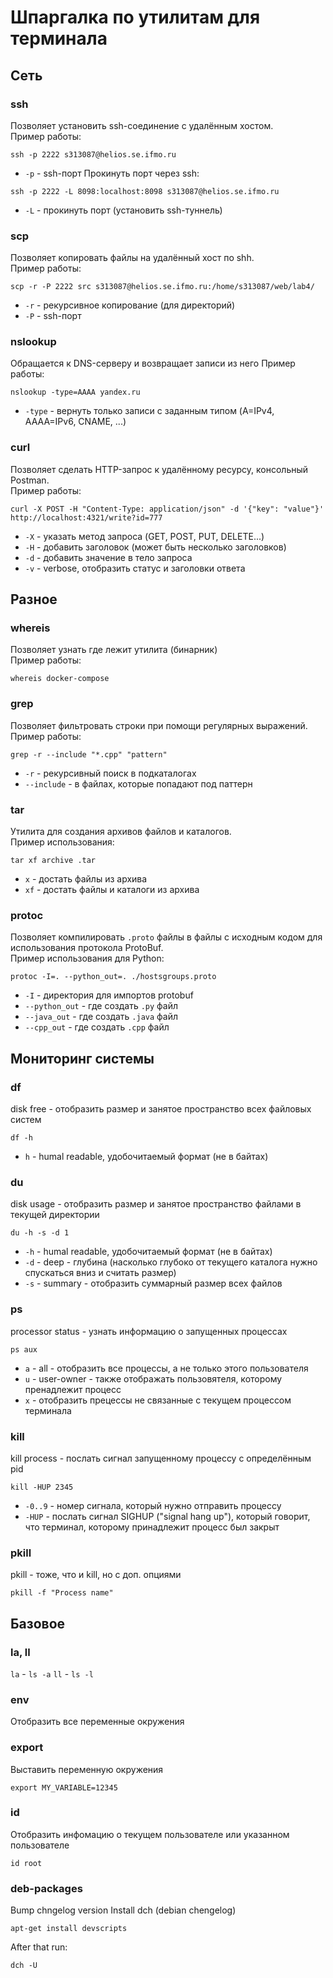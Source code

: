 # Шпаргалка по утилитам для терминала



## Сеть

### ssh
Позволяет установить ssh-соединение с удалённым хостом.
<br>
Пример работы:
```shell
ssh -p 2222 s313087@helios.se.ifmo.ru
```
- `-p` - ssh-порт
Прокинуть порт через ssh:
```shell
ssh -p 2222 -L 8098:localhost:8098 s313087@helios.se.ifmo.ru
```
- `-L` - прокинуть порт (установить ssh-туннель)

### scp
Позволяет копировать файлы на удалённый хост по shh.
<br>
Пример работы:
```shell
scp -r -P 2222 src s313087@helios.se.ifmo.ru:/home/s313087/web/lab4/
```
- `-r` - рекурсивное копирование (для директорий)
- `-P` - ssh-порт

### nslookup
Обращается к DNS-серверу и возвращает записи из него
Пример работы:
<br>
```shell
nslookup -type=AAAA yandex.ru
```
- `-type` - вернуть только записи с заданным типом (A=IPv4, AAAA=IPv6, CNAME, ...)


### curl
Позволяет сделать HTTP-запрос к удалённому ресурсу, консольный Postman.
<br>
Пример работы:
```shell
curl -X POST -H "Content-Type: application/json" -d '{"key": "value"}' http://localhost:4321/write?id=777
```
- `-X` - указать метод запроса (GET, POST, PUT, DELETE...)
- `-H` - добавить заголовок (может быть несколько заголовков)
- `-d` - добавить значение в тело запроса
- `-v` - verbose, отобразить статус и заголовки ответа


## Разное

### whereis
Позволяет узнать где лежит утилита (бинарник)
<br>
Пример работы:
```shell
whereis docker-compose
```

### grep
Позволяет фильтровать строки при помощи регулярных выражений.
<br>
Пример работы:
```shell
grep -r --include "*.cpp" "pattern"
```
- `-r` - рекурсивный поиск в подкаталогах
- `--include` - в файлах, которые попадают под паттерн


### tar
Утилита для создания архивов файлов и каталогов.
<br>
Пример использования:
```shell
tar xf archive .tar
```
- `x` - достать файлы из архива
- `xf` - достать файлы и каталоги из архива


### protoc
Позволяет компилировать `.proto` файлы в файлы с исходным кодом для использования протокола ProtoBuf.
<br>
Пример использования для Python:
```shell
protoc -I=. --python_out=. ./hostsgroups.proto
```
- `-I` - директория для импортов protobuf
- `--python_out` - где создать `.py` файл
- `--java_out` - где создать `.java` файл
- `--cpp_out` - где создать `.cpp` файл



## Мониторинг системы

### df
disk free - отобразить размер и занятое пространство всех файловых систем
```
df -h
```
- `h` - humal readable, удобочитаемый формат (не в байтах)


### du
disk usage - отобразить размер и занятое пространство файлами в текущей директории
```
du -h -s -d 1
```
- `-h` - humal readable, удобочитаемый формат (не в байтах)
- `-d` - deep - глубина (насколько глубоко от текущего каталога нужно спускаться вниз и считать размер)
- `-s` - summary - отобразить суммарный размер всех файлов


### ps
processor status - узнать информацию о запущенных процессах
```
ps aux
```
- `a` - all - отобразить все процессы, а не только этого пользователя
- `u` - user-owner - также отображать пользовятеля, которому пренадлежит процесс
- `x` - отобразить прецессы не связанные с текущем процессом терминала


### kill
kill process - послать сигнал запущенному процессу с определённым pid
```
kill -HUP 2345
```
- `-0..9` - номер сигнала, который нужно отправить процессу
- `-HUP` - послать сигнал  SIGHUP ("signal hang up"), который говорит, что терминал, которому принадлежит процесс был закрыт

### pkill
pkill - тоже, что и kill, но с доп. опциями
```
pkill -f "Process name"
```

## Базовое

### la, ll
`la` - `ls -a`
`ll` - `ls -l`


### env
Отобразить все переменные окружения


### export
Выставить переменную окружения
```shell
export MY_VARIABLE=12345
```


### id
Отобразить инфомацию о текущем пользователе или указанном пользователе
```
id root
```


### deb-packages
Bump chngelog version
Install dch (debian chengelog)
```
apt-get install devscripts
```
After that run:
```
dch -U
```



